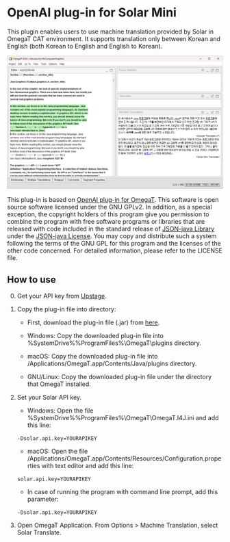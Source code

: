 # OpenAI plug-in for Solar Mini

This plugin enables users to use machine translation provided by Solar in OmegaT CAT environment. It supports translation only between Korean and English (both Korean to English and English to Korean).

![](images/demo.png)

This plug-in is based on [OpenAI plug-in for OmegaT](https://github.com/ychoi-kr/omegat-plugin-openai-translate).
This software is open source software licensed under the GNU GPLv2. In addition, as a special exception, the copyright holders of this program give you permission to combine the program with free software programs or libraries that are released with code included in the standard release of [JSON-java Library](https://github.com/stleary/JSON-java) under the [JSON-java License](https://github.com/stleary/JSON-java/blob/master/LICENSE). You may copy and distribute such a system following the terms of the GNU GPL for this program and the licenses of the other code concerned. For detailed information, please refer to the LICENSE file.

## How to use

0. Get your API key from [Upstage](https://console.upstage.ai/).

1. Copy the plug-in file into directory:

    - First, download the plug-in file (.jar) from [here](https://github.com/ychoi-kr/omegat-plugin-solar-mini-translate/releases).
   
    - Windows: Copy the downloaded plug-in file into %SystemDrive%%ProgramFiles%\OmegaT\plugins directory.
    - macOS: Copy the downloaded plug-in file into /Applications/OmegaT.app/Contents/Java/plugins directory.
    - GNU/Linux: Copy the downloaded plug-in file under the directory that OmegaT installed.

2. Set your Solar API key.

    - Windows: Open the file %SystemDrive%\%ProgramFiles%\OmegaT\OmegaT.I4J.ini and add this line:
    ```
    -Dsolar.api.key=YOURAPIKEY
    ```

    - macOS: Open the file /Applications/OmegaT.app/Contents/Resources/Configuration.properties with text editor and add this line:
    ```
    solar.api.key=YOURAPIKEY
    ```
   
    - In case of running the program with command line prompt, add this parameter:
    ```
    -Dsolar.api.key=YOURAPIKEY
    ```
   
3. Open OmegaT Application. From Options > Machine Translation, select Solar Translate.